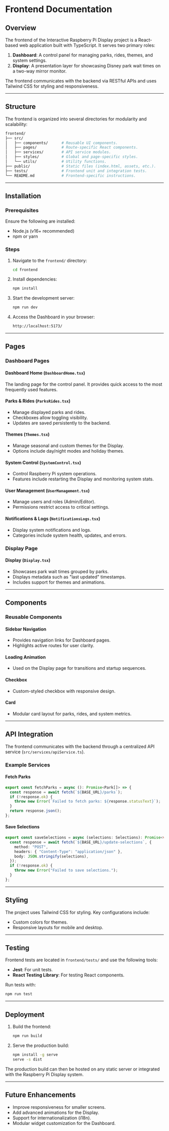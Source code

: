 # Frontend Documentation

## Overview

The frontend of the Interactive Raspberry Pi Display project is a React-based web application built with TypeScript. It serves two primary roles:

1. **Dashboard**: A control panel for managing parks, rides, themes, and system settings.
2. **Display**: A presentation layer for showcasing Disney park wait times on a two-way mirror monitor.

The frontend communicates with the backend via RESTful APIs and uses Tailwind CSS for styling and responsiveness.

---

## Structure

The frontend is organized into several directories for modularity and scalability:

```bash
frontend/
├── src/
│   ├── components/      # Reusable UI components.
│   ├── pages/           # Route-specific React components.
│   ├── services/        # API service modules.
│   ├── styles/          # Global and page-specific styles.
│   └── utils/           # Utility functions.
├── public/              # Static files (index.html, assets, etc.).
├── tests/               # Frontend unit and integration tests.
└── README.md            # Frontend-specific instructions.
```

---

## Installation

### Prerequisites

Ensure the following are installed:

- Node.js (v16+ recommended)
- npm or yarn

### Steps

1. Navigate to the `frontend/` directory:

   ```bash
   cd frontend
   ```

2. Install dependencies:

   ```bash
   npm install
   ```

3. Start the development server:

   ```bash
   npm run dev
   ```

4. Access the Dashboard in your browser:

   ```bash
   http://localhost:5173/
   ```

---

## Pages

### Dashboard Pages

#### **Dashboard Home** (`DashboardHome.tsx`)

The landing page for the control panel. It provides quick access to the most frequently used features.

#### **Parks & Rides** (`ParksRides.tsx`)

- Manage displayed parks and rides.
- Checkboxes allow toggling visibility.
- Updates are saved persistently to the backend.

#### **Themes** (`Themes.tsx`)

- Manage seasonal and custom themes for the Display.
- Options include day/night modes and holiday themes.

#### **System Control** (`SystemControl.tsx`)

- Control Raspberry Pi system operations.
- Features include restarting the Display and monitoring system stats.

#### **User Management** (`UserManagement.tsx`)

- Manage users and roles (Admin/Editor).
- Permissions restrict access to critical settings.

#### **Notifications & Logs** (`NotificationsLogs.tsx`)

- Display system notifications and logs.
- Categories include system health, updates, and errors.

### Display Page

#### **Display** (`Display.tsx`)

- Showcases park wait times grouped by parks.
- Displays metadata such as "last updated" timestamps.
- Includes support for themes and animations.

---

## Components

### **Reusable Components**

#### **Sidebar Navigation**

- Provides navigation links for Dashboard pages.
- Highlights active routes for user clarity.

#### **Loading Animation**

- Used on the Display page for transitions and startup sequences.

#### **Checkbox**

- Custom-styled checkbox with responsive design.

#### **Card**

- Modular card layout for parks, rides, and system metrics.

---

## API Integration

The frontend communicates with the backend through a centralized API service (`src/services/apiService.ts`).

### Example Services

#### Fetch Parks

```typescript
export const fetchParks = async (): Promise<Park[]> => {
  const response = await fetch(`${BASE_URL}/parks`);
  if (!response.ok) {
    throw new Error(`Failed to fetch parks: ${response.statusText}`);
  }
  return response.json();
};
```

#### Save Selections

```typescript
export const saveSelections = async (selections: Selections): Promise<void> => {
  const response = await fetch(`${BASE_URL}/update-selections`, {
    method: "POST",
    headers: { "Content-Type": "application/json" },
    body: JSON.stringify(selections),
  });
  if (!response.ok) {
    throw new Error("Failed to save selections.");
  }
};
```

---

## Styling

The project uses Tailwind CSS for styling. Key configurations include:

- Custom colors for themes.
- Responsive layouts for mobile and desktop.

---

## Testing

Frontend tests are located in `frontend/tests/` and use the following tools:

- **Jest**: For unit tests.
- **React Testing Library**: For testing React components.

Run tests with:

```bash
npm run test
```

---

## Deployment

1. Build the frontend:

   ```bash
   npm run build
   ```

2. Serve the production build:

   ```bash
   npm install -g serve
   serve -s dist
   ```

The production build can then be hosted on any static server or integrated with the Raspberry Pi Display system.

---

## Future Enhancements

- Improve responsiveness for smaller screens.
- Add advanced animations for the Display.
- Support for internationalization (i18n).
- Modular widget customization for the Dashboard.
